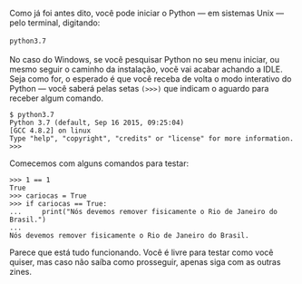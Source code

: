 
Como já foi antes dito, você pode iniciar o Python — em sistemas Unix — pelo terminal, digitando:<br><br>
`python3.7`<br><br>
No caso do Windows, se você pesquisar Python no seu menu iniciar, ou mesmo seguir o caminho da instalação, vocẽ vai acabar achando a IDLE.<br>
Seja como for, o esperado é que você receba de volta o modo interativo do Python — você saberá pelas setas `(>>>)` que indicam o aguardo para receber algum comando.<br>
```
$ python3.7
Python 3.7 (default, Sep 16 2015, 09:25:04)
[GCC 4.8.2] on linux
Type "help", "copyright", "credits" or "license" for more information.
>>>
```
Comecemos com alguns comandos para testar:<br>
```
>>> 1 == 1
True
>>> cariocas = True
>>> if cariocas == True:
...     print("Nós devemos remover fisicamente o Rio de Janeiro do Brasil.")
... 
Nós devemos remover fisicamente o Rio de Janeiro do Brasil.
```
Parece que está tudo funcionando. Você é livre para testar como você quiser, mas caso não saíba como prosseguir, apenas siga com as outras zines.


